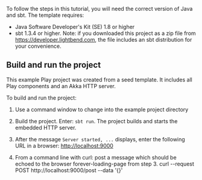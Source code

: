 To follow the steps in this tutorial, you will need the correct version of Java and sbt. The template requires:

* Java Software Developer's Kit (SE) 1.8 or higher
* sbt 1.3.4 or higher. Note: if you downloaded this project as a zip file from <https://developer.lightbend.com>, the file includes an sbt distribution for your convenience.

## Build and run the project

This example Play project was created from a seed template. It includes all Play components and an Akka HTTP server. 

To build and run the project:

1. Use a command window to change into the example project directory

2. Build the project. Enter: `sbt run`. The project builds and starts the embedded HTTP server. 

3. After the message `Server started, ...` displays, enter the following URL in a browser: <http://localhost:9000>

4. From a command line with curl: post a message which should be echoed to the browser forever-loading-page from step 3.
      curl  --request POST http://localhost:9000/post --data '{}'
      
